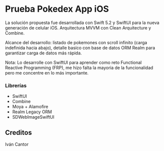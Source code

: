 # Prueba Pokedex App iOS

La solución propuesta fue desarrollada con Swift 5.2 y SwiftUI para la nueva generación de celular iOS. Arquitectura MVVM con Clean Arquitecture y Combine.

Alcance del desarrollo: listado de pokemones con scroll infinito (carga indefinida hacia abajo), detalle basíco con base de datos ORM Realm para garantizar carga de datos más rápida.

Nota: Lo desarrolle con SwiftUI para aprender como reto Functional Reactive Programming (FRP), me hizo falta la mayoria de la funcionalidad pero me concentre en lo más importante.

### Librerías

* SwiftUI
* Combine
* Moya + Alamofire
* Realm Legacy ORM
* SDWebImageSwiftUI

## Creditos

Iván Cantor
